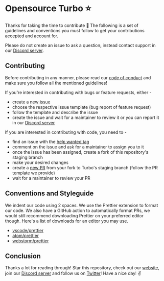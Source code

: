 # Opensource Turbo ⭐
Thanks for taking the time to contribute 💖 The following is a set of guidelines and conventions you must follow to get your contributions accepted and account for.

Please do not create an issue to ask a question, instead contact support in our [Discord server](https://discord.turbobrowser.io/).

## Contributing
Before contributing in any manner, please read our [code of conduct](https://github.com/teamcodebyte/turbo/blob/main/CODE_OF_CONDUCT.md) and make sure you follow all the mentioned guidelines!

If you're interested in contributing with bugs or feature requests, either -
- create a [new issue](https://github.com/teamcodebyte/turbo/issues/new)
- choose the respective issue template (bug report of feature request)
- follow the template and describe the issue
- create the issue and wait for a maintainer to review it
or you can report it in our [Discord server](https://discord.turbobrowser.io)

If you are interested in contributing with code, you need to -
- find an issue with the [help wanted tag](https://github.com/teamcodebyte/turbo/labels/help%20wanted)
- comment on the issue and ask for a maintainer to assign you to it
- once the issue has been assigned, create a fork of this repository's staging branch
- make your desired changes 
- create a [new PR](https://github.com/teamcodebyte/turbo/compare) from your fork to Turbo's staging branch (follow the PR template we provide)
- wait for a maintainer to review your PR

## Conventions and Styleguide
We indent our code using 2 spaces. We use the Prettier extension to format our code. We also have a GitHub action to automatically format PRs, we would still recommend downloading Prettier on your preferred editor though. Here's a list of downloads for an editor you may use.
- [vscode/prettier](https://marketplace.visualstudio.com/items?itemName=esbenp.prettier-vscode)
- [atom/prettier](https://atom.io/packages/prettier-atom)
- [webstorm/prettier](https://prettier.io/docs/en/webstorm.html) 

## Conclusion
Thanks a lot for reading through! Star this repository, check out our [website](https://turbobrowser.io), join our [Discord server](https://discord.turbobrowser.io) and follow us on [Twitter](https://twitter.turbobrowser.io)! Have a nice day! ✌
